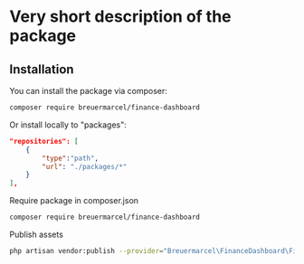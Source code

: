 # Very short description of the package

## Installation

You can install the package via composer:

```bash
composer require breuermarcel/finance-dashboard
```

Or install locally to "packages":
```json
"repositories": [
    {
        "type":"path",
        "url": "./packages/*"
    }
],
```
Require package in composer.json
```bash
composer require breuermarcel/finance-dashboard
```

Publish assets
```bash
php artisan vendor:publish --provider="Breuermarcel\FinanceDashboard\FinanceDashboardServiceProvider" --tag="assets"
```
